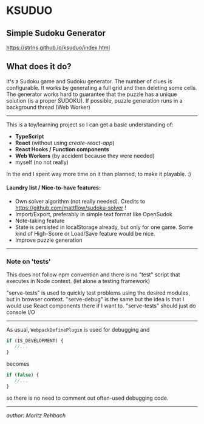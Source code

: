 # KSUDUO
## Simple Sudoku Generator

https://strlns.github.io/ksuduo/index.html

## What does it do?

It's a Sudoku game and Sudoku generator. The number of clues is configurable. It works by generating a full grid and
then deleting some cells. The generator works hard to guarantee that the puzzle has a unique solution (is a proper
SUDOKU). If possible, puzzle generation runs in a background thread (Web Worker)

---

This is a toy/learning project so I can get a basic understanding of:

* **TypeScript**
* **React** (without using _create-react-app_)
* **React Hooks / Function components**
* **Web Workers** (by accident because they were needed)
* myself (no not really)

In the end I spent way more time on it than planned, to make it playable. :)

#### Laundry list / Nice-to-have features:

* Own solver algorithm (not really needed). Credits to https://github.com/mattflow/sudoku-solver !
* Import/Export, preferably in simple text format like OpenSudok
* Note-taking feature
* State is persisted in localStorage already, but only for one game. Some kind of High-Score or Load/Save feature would
  be nice.
* Improve puzzle generation

---

### Note on 'tests'

This does not follow npm convention and there is no "test" script that executes in Node context.
(let alone a testing framework)

"serve-tests" is used to quickly test problems using the desired modules, but in browser context.
"serve-debug" is the same but the idea is that I would use React components there if I want to.
"serve-tests" should just do console I/O

---

As usual, `WebpackDefinePlugin` is used for debugging and

```JavaScript
if (IS_DEVELOPMENT) {
   //...
}
```

becomes

```JavaScript
if (false) {
   //...
}
```

so there is no need to comment out often-used debugging code.

---

_author: Moritz Rehbach_
